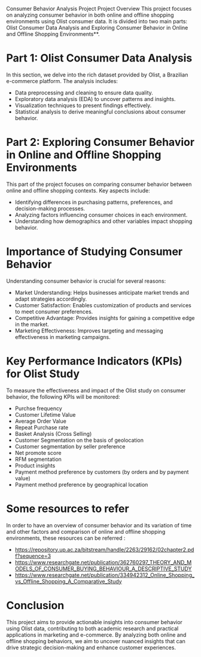 Consumer Behavior Analysis Project
Project Overview
This project focuses on analyzing consumer behavior in both online and offline shopping environments using Olist consumer data. 
It is divided into two main parts: Olist Consumer Data Analysis and Exploring Consumer Behavior in Online and Offline Shopping Environments**.

# Part 1: Olist Consumer Data Analysis
In this section, we delve into the rich dataset provided by Olist, a Brazilian e-commerce platform. The analysis includes:
- Data preprocessing and cleaning to ensure data quality.
- Exploratory data analysis (EDA) to uncover patterns and insights.
- Visualization techniques to present findings effectively.
- Statistical analysis to derive meaningful conclusions about consumer behavior.

# Part 2: Exploring Consumer Behavior in Online and Offline Shopping Environments
This part of the project focuses on comparing consumer behavior between online and offline shopping contexts. Key aspects include:
- Identifying differences in purchasing patterns, preferences, and decision-making processes.
- Analyzing factors influencing consumer choices in each environment.
- Understanding how demographics and other variables impact shopping behavior.

# Importance of Studying Consumer Behavior
Understanding consumer behavior is crucial for several reasons:
- Market Understanding: Helps businesses anticipate market trends and adapt strategies accordingly.
- Customer Satisfaction: Enables customization of products and services to meet consumer preferences.
- Competitive Advantage: Provides insights for gaining a competitive edge in the market.
- Marketing Effectiveness: Improves targeting and messaging effectiveness in marketing campaigns.

# Key Performance Indicators (KPIs) for Olist Study

To measure the effectiveness and impact of the Olist study on consumer behavior, the following KPIs will be monitored:
- Purchse frequency
- Customer Lifetime Value
- Average Order Value
- Repeat Purchase rate
- Basket Analysis (Cross Selling)
- Customer Segmentation on the basis of geolocation
- Customer segmentation by seller preference
- Net promote score
- RFM segmentation
- Product insights
- Payment method preference by customers (by orders and by payment value)
- Payment method preference by geographical location

# Some resources to refer
In order to have an overview of consumer behavior and its variation of time and other factors and comparison of online and offline shopping environments, these resources can be referred :
- https://repository.up.ac.za/bitstream/handle/2263/29162/02chapter2.pdf?sequence=3
- https://www.researchgate.net/publication/362760297_THEORY_AND_MODELS_OF_CONSUMER_BUYING_BEHAVIOUR_A_DESCRIPTIVE_STUDY
- https://www.researchgate.net/publication/334942312_Online_Shopping_vs_Offline_Shopping_A_Comparative_Study

# Conclusion

This project aims to provide actionable insights into consumer behavior using Olist data, contributing to both academic research and practical applications in marketing and e-commerce.
By analyzing both online and offline shopping behaviors, we aim to uncover nuanced insights that can drive strategic decision-making and enhance customer experiences.

